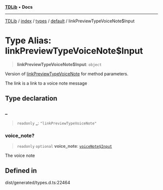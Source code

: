 [**TDLib**](../../../../../../README.md) • **Docs**

***

[TDLib](../../../../../../modules.md) / [index](../../../../../README.md) / [types](../../../README.md) / [default](../README.md) / linkPreviewTypeVoiceNote$Input

# Type Alias: linkPreviewTypeVoiceNote$Input

> **linkPreviewTypeVoiceNote$Input**: `object`

Version of [linkPreviewTypeVoiceNote](linkPreviewTypeVoiceNote.md) for method parameters.

The link is a link to a voice note message

## Type declaration

### \_

> `readonly` **\_**: `"linkPreviewTypeVoiceNote"`

### voice\_note?

> `readonly` `optional` **voice\_note**: [`voiceNote$Input`](voiceNote$Input.md)

The voice note

## Defined in

dist/generated/types.d.ts:22464
